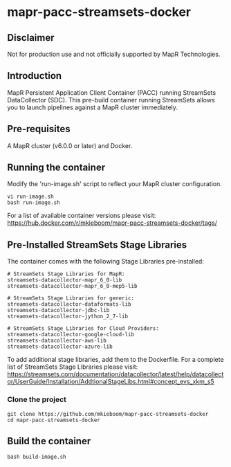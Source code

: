 # mapr-pacc-streamsets-docker

## Disclaimer
Not for production use and not officially supported by MapR Technologies.

## Introduction
MapR Persistent Application Client Container (PACC) running StreamSets DataCollector (SDC). This pre-build container running StreamSets allows you to launch pipelines against a MapR cluster immediately.

## Pre-requisites
A MapR cluster (v6.0.0 or later) and Docker.

## Running the container
Modify the 'run-image.sh' script to reflect your MapR cluster configuration.
```
vi run-image.sh
bash run-image.sh
```

For a list of available container versions please visit:
https://hub.docker.com/r/mkieboom/mapr-pacc-streamsets-docker/tags/

## Pre-Installed StreamSets Stage Libraries
The container comes with the following Stage Libraries pre-installed:

```
# StreamSets Stage Libraries for MapR:
streamsets-datacollector-mapr_6_0-lib
streamsets-datacollector-mapr_6_0-mep5-lib

# StreamSets Stage Libraries for generic:
streamsets-datacollector-dataformats-lib
streamsets-datacollector-jdbc-lib
streamsets-datacollector-jython_2_7-lib

# StreamSets Stage Libraries for Cloud Providers:
streamsets-datacollector-google-cloud-lib
streamsets-datacollector-aws-lib
streamsets-datacollector-azure-lib
```

To add additional stage libraries, add them to the Dockerfile. For a complete list of StreamSets Stage Libraries please visit:
https://streamsets.com/documentation/datacollector/latest/help/datacollector/UserGuide/Installation/AddtionalStageLibs.html#concept_evs_xkm_s5

### Clone the project
```
git clone https://github.com/mkieboom/mapr-pacc-streamsets-docker
cd mapr-pacc-streamsets-docker
```

## Build the container
```
bash build-image.sh
```

